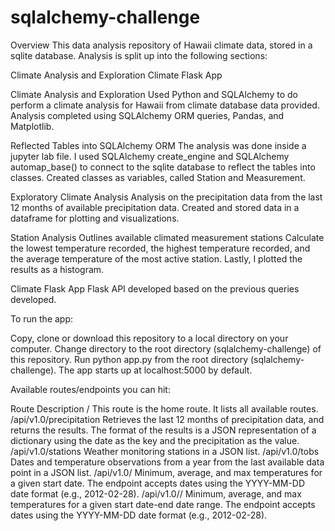 # sqlalchemy-challenge
Overview
This data analysis repository of Hawaii climate data, stored in a sqlite database. Analysis is split up into the following sections:


Climate Analysis and Exploration
Climate Flask App

Climate Analysis and Exploration
Used Python and SQLAlchemy to do perform a climate analysis for Hawaii from climate database data provided. Analysis completed using SQLAlchemy ORM queries, Pandas, and Matplotlib.

Reflected Tables into SQLAlchemy ORM
The analysis was done inside a jupyter lab file. I used SQLAlchemy create_engine and SQLAlchemy automap_base() to connect to the sqlite database to reflect the tables into classes. Created classes as variables, called Station and Measurement.

Exploratory Climate Analysis
Analysis on the precipitation data from the last 12 months of available precipitation data. Created and stored data in a dataframe for plotting and visualizations.

Station Analysis
Outlines available climated measurement stations Calculate the lowest temperature recorded, the highest temperature recorded, and the average temperature of the most active station. Lastly, I plotted the results as a histogram.

Climate Flask App
Flask API developed based on the previous queries developed.

To run the app:

Copy, clone or download this repository to a local directory on your computer.
Change directory to the root directory (sqlalchemy-challenge) of this repository.
Run python app.py from the root directory (sqlalchemy-challenge). The app starts up at localhost:5000 by default.

Available routes/endpoints you can hit:

Route	Description
/	                This route is the home route. It lists all available routes.
/api/v1.0/precipitation	Retrieves the last 12 months of precipitation data, and returns the results. The format of the results is a JSON representation 				of a dictionary using the date as the key and the precipitation as the value.
/api/v1.0/stations	Weather monitoring stations in a JSON list.
/api/v1.0/tobs	        Dates and temperature observations from a year from the last available data point in a JSON list.
/api/v1.0/<start>	Minimum, average, and max temperatures for a given start date. The endpoint accepts dates using the YYYY-MM-DD date format 					(e.g., 2012-02-28).
/api/v1.0/<start>/<end>	Minimum, average, and max temperatures for a given start date-end date range. The endpoint accepts dates using the YYYY-MM-DD 					date format (e.g., 2012-02-28).